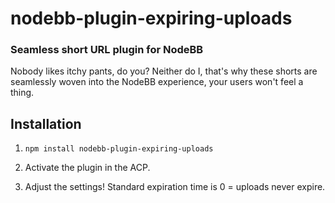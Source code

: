 # nodebb-plugin-expiring-uploads
### Seamless short URL plugin for NodeBB
Nobody likes itchy pants, do you? Neither do I, that's why these shorts are seamlessly woven into the NodeBB experience, your users won't feel a thing.

## Installation
1. `npm install nodebb-plugin-expiring-uploads`

2. Activate the plugin in the ACP.

3. Adjust the settings! Standard expiration time is 0 = uploads never expire.
